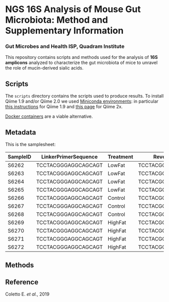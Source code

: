 # NGS 16S Analysis of Mouse Gut Microbiota: Method and Supplementary Information
### Gut Microbes and Health ISP, Quadram Institute


This repository contains scripts and methods used for the analysis of 
**16S amplicons** analyzed to characterize the gut microbiota of 
mice to unravel the role of mucin-derived sialic acids.


## Scripts

The `scripts` directory contains the scripts used to produce results. 
To install Qiime 1.9 and/or Qiime 2.0 we used [Miniconda environments](https://docs.conda.io/projects/conda/en/latest/user-guide/tasks/manage-environments.html): in particular [this instructions](https://hub.docker.com/search?q=qiime&type=image) for Qiime 1.9 and [this page](https://docs.qiime2.org/2019.1/install/native/) for Qiime 2x.

[Docker containers](https://hub.docker.com/search?q=qiime&type=image) are a viable alternative.


## Metadata

This is the samplesheet:

| SampleID | LinkerPrimerSequence  | Treatment | Reverseprimer       | Description |
| -------- | -------------------- | --------- | ------------------- | ----------- |
| S6262    | TCCTACGGGAGGCAGCAGT  | LowFat    | TCCTACGGGAGGCAGCAGT | Low62       |
| S6263    | TCCTACGGGAGGCAGCAGT  | LowFat    | TCCTACGGGAGGCAGCAGT | Low63       |
| S6264    | TCCTACGGGAGGCAGCAGT  | LowFat    | TCCTACGGGAGGCAGCAGT | Low64       |
| S6265    | TCCTACGGGAGGCAGCAGT  | LowFat    | TCCTACGGGAGGCAGCAGT | Low65       |
| S6266    | TCCTACGGGAGGCAGCAGT  | Control   | TCCTACGGGAGGCAGCAGT | Ctr66       |
| S6267    | TCCTACGGGAGGCAGCAGT  | Control   | TCCTACGGGAGGCAGCAGT | Ctr67       |
| S6268    | TCCTACGGGAGGCAGCAGT  | Control   | TCCTACGGGAGGCAGCAGT | Ctr68       |
| S6269    | TCCTACGGGAGGCAGCAGT  | HighFat   | TCCTACGGGAGGCAGCAGT | Hig69       |
| S6270    | TCCTACGGGAGGCAGCAGT  | HighFat   | TCCTACGGGAGGCAGCAGT | Hig70       |
| S6271    | TCCTACGGGAGGCAGCAGT  | HighFat   | TCCTACGGGAGGCAGCAGT | Hig71       |
| S6272    | TCCTACGGGAGGCAGCAGT  | HighFat   | TCCTACGGGAGGCAGCAGT | Hig72       |


## Methods

## Reference

Coletto E. _et al._, 2019
